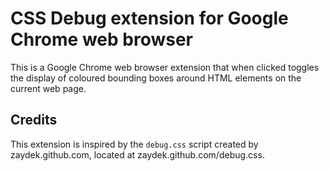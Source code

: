 # CSS Debug extension for Google Chrome web browser

This is a Google Chrome web browser extension that when clicked toggles the display of coloured bounding boxes around HTML elements on the current web page.

## Credits
This extension is inspired by the `debug.css` script created by zaydek.github.com, located at zaydek.github.com/debug.css.